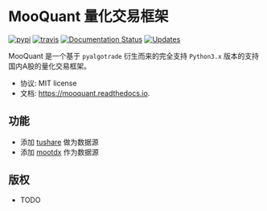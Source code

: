 MooQuant 量化交易框架
===================

[![pypi](https://img.shields.io/pypi/v/mooquant.svg)](https://pypi.python.org/pypi/mooquant) [![travis](https://img.shields.io/travis/bopo/mooquant.svg)](https://travis-ci.org/bopo/mooquant) [![Documentation Status](https://readthedocs.org/projects/mooquant/badge/?version=latest)](https://mooquant.readthedocs.io/en/latest/?badge=latest) [![Updates](https://pyup.io/repos/github/bopo/mooquant/shield.svg)](https://pyup.io/repos/github/bopo/mooquant/)

MooQuant 是一个基于 `pyalgotrade` 衍生而来的完全支持 `Python3.x` 版本的支持国内A股的量化交易框架。

* 协议: MIT license
* 文档: https://mooquant.readthedocs.io.


功能
--------

* 添加 [tushare](https://github.com/waditu/tushare>) 做为数据源
* 添加 [mootdx](<https://github.com/bopo/mootdx>) 作为数据源

版权
---------

* TODO


